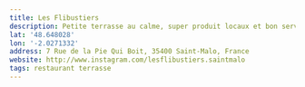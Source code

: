 ```yaml
---
title: Les Flibustiers
description: Petite terrasse au calme, super produit locaux et bon service ! Tout ce qu’on aime !
lat: '48.648028'
lon: '-2.0271332'
address: 7 Rue de la Pie Qui Boit, 35400 Saint-Malo, France
website: http://www.instagram.com/lesflibustiers.saintmalo
tags: restaurant terrasse
---
```


